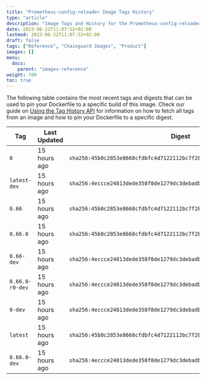 ```yaml
---
title: "Prometheus-config-reloader Image Tags History"
type: "article"
description: "Image Tags and History for the Prometheus-config-reloader Chainguard Image"
date: 2023-06-22T11:07:52+02:00
lastmod: 2023-06-22T11:07:52+02:00
draft: false
tags: ["Reference", "Chainguard Images", "Product"]
images: []
menu:
  docs:
    parent: "images-reference"
weight: 700
toc: true
---
```


The following table contains the most recent tags and digests that can be used to pin your Dockerfile to a specific build of this image. Check our guide on [Using the Tag History API](/chainguard/chainguard-images/using-the-tag-history-api/) for information on how to fetch all tags from an image and how to pin your Dockerfile to a specific digest.

| Tag             | Last Updated | Digest                                                                    |
|-----------------|--------------|---------------------------------------------------------------------------|
| `0`             | 15 hours ago | `sha256:45b0c2853e8668cfdbfc4d7122112bc7f28dceb1fd6f733a4e5b2fc1db14a315` |
| `latest-dev`    | 15 hours ago | `sha256:4eccce24813dede358f0de1279dc3debadbcaa403df29ba4208b0d43349b6ba8` |
| `0.66`          | 15 hours ago | `sha256:45b0c2853e8668cfdbfc4d7122112bc7f28dceb1fd6f733a4e5b2fc1db14a315` |
| `0.66.0`        | 15 hours ago | `sha256:45b0c2853e8668cfdbfc4d7122112bc7f28dceb1fd6f733a4e5b2fc1db14a315` |
| `0.66-dev`      | 15 hours ago | `sha256:4eccce24813dede358f0de1279dc3debadbcaa403df29ba4208b0d43349b6ba8` |
| `0.66.0-r0-dev` | 15 hours ago | `sha256:4eccce24813dede358f0de1279dc3debadbcaa403df29ba4208b0d43349b6ba8` |
| `0-dev`         | 15 hours ago | `sha256:4eccce24813dede358f0de1279dc3debadbcaa403df29ba4208b0d43349b6ba8` |
| `latest`        | 15 hours ago | `sha256:45b0c2853e8668cfdbfc4d7122112bc7f28dceb1fd6f733a4e5b2fc1db14a315` |
| `0.66.0-dev`    | 15 hours ago | `sha256:4eccce24813dede358f0de1279dc3debadbcaa403df29ba4208b0d43349b6ba8` |

